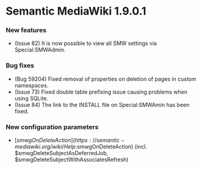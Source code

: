 # Semantic MediaWiki 1.9.0.1

### New features

* (Issue 82) It is now possible to view all SMW settings via Special:SMWAdmin.

### Bug fixes

* (Bug 59204) Fixed removal of properties on deletion of pages in custom namespaces.
* (Issue 73) Fixed double table prefixing issue causing problems when using SQLite.
* (Issue 84) The link to the INSTALL file on Special:SMWAmin has been fixed.

### New configuration parameters

* [$smwgOnDeleteAction](https://semantic-mediawiki.org/wiki/Help:$smwgOnDeleteAction) (incl. $smwgDeleteSubjectAsDeferredJob, $smwgDeleteSubjectWithAssociatesRefresh)

